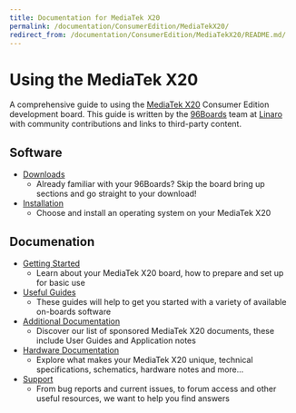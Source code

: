 ```yaml
---
title: Documentation for MediaTek X20
permalink: /documentation/ConsumerEdition/MediaTekX20/
redirect_from: /documentation/ConsumerEdition/MediaTekX20/README.md/
---
```

# Using the MediaTek X20

A comprehensive guide to using the [MediaTek X20](http://www.96boards.org/product/mediatek-x20/) Consumer Edition development board. This guide is written by the [96Boards](https://www.96boards.org) team at [Linaro](http://www.linaro.org) with community contributions and links to third-party content.

## Software

- [Downloads](Downloads/)
   - Already familiar with your 96Boards? Skip the board bring up sections and go straight to your download!
- [Installation](Installation/)
   - Choose and install an operating system on your MediaTek X20

## Documenation

- [Getting Started](GettingStarted/)
   - Learn about your MediaTek X20 board, how to prepare and set up for basic use
- [Useful Guides](Guides/)
   - These guides will help to get you started with a variety of available on-boards software
- [Additional Documentation](AdditionalDocs/)
   - Discover our list of sponsored MediaTek X20 documents, these include User Guides and Application notes
- [Hardware Documentation](HardwareDocs/)
   - Explore what makes your MediaTek X20 unique, technical specifications, schematics, hardware notes and more...
- [Support](Troubleshooting/)
   - From bug reports and current issues, to forum access and other useful resources, we want to help you find answers
